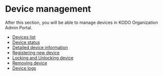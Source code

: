 # Device management

After this section, you will be able to manage devices in KODO Organization Admin Portal.

* [Devices list](kodo-organization-portal/devices/devices-list.md)
* [Device status](kodo-organization-portal/devices/device-status.md)
* [Detailed device information](kodo-organization-portal/devices/detailed-device-information.md)
* [Registering new device](kodo-organization-portal/devices/registering-new-device.md)
* [Locking and Unlocking device](kodo-organization-portal/devices/locking-device.md)
* [Removing device](kodo-organization-portal/devices/removing-device.md)
* [Device logs]()

